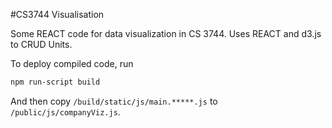 #CS3744 Visualisation

Some REACT code for data visualization in CS 3744.
Uses REACT and d3.js to CRUD Units.

To deploy compiled code, run
```bash
npm run-script build
```
And then copy `/build/static/js/main.*****.js` to `/public/js/companyViz.js`.
